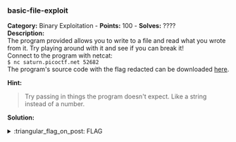### basic-file-exploit
**Category:** Binary Exploitation - **Points:** 100 - **Solves:** ????  
**Description:**  
The program provided allows you to write to a file and read what you wrote from it. Try playing around with it and see if you can break it!  
Connect to the program with netcat:  
`$ nc saturn.picoctf.net 52682`  
The program's source code with the flag redacted can be downloaded [here](./program-redacted.c/).  

**Hint:**
> Try passing in things the program doesn't expect. Like a string instead of a number.  

**Solution:**  


<details>
  <summary>:triangular_flag_on_post: FLAG</summary>

  ```
  picoCTF{}
  ```
</details>
